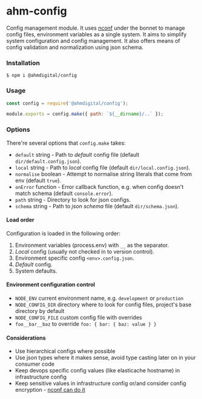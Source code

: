 # ahm-config

Config management module. It uses [nconf](https://github.com/indexzero/nconf) under the bonnet to manage config files, environment variables as a single system. It aims to simplify system configuration and config management. It also offers
means of config validation and normalization using json schema.


### Installation

```shell
$ npm i @ahmdigital/config
```

### Usage

```javascript
const config = require('@ahmdigital/config');

module.exports = config.make({ path: `${__dirname}/..` });
```

### Options

There're several options that `config.make` takes:

- `default` string - Path to *default* config file (default `dir/default.config.json`).
- `local` string - Path to *local* config file (default `dir/local.config.json`).
- `normalise` boolean - Attempt to normalise string literals that come from env (default `true`).
- `onError` function - Error callback function, e.g. when config doesn't match schema (default `console.error`).
- `path` string - Directory to look for json configs.
- `schema` string - Path to *json schema* file (default `dir/schema.json`).

#### Load order

Configuration is loaded in the following order:

1. Environment variables (process.env) with `__` as the separator.
2. *Local* config (usually not checked in to version control).
3. Environment specific config `<env>.config.json`.
4. *Default* config.
5. System defaults.


#### Environment configuration control

 - `NODE_ENV` current environment name, e.g. `development` or `production`
 - `NODE_CONFIG_DIR` directory where to look for config files, project's base directory by default
 - `NODE_CONFIG_FILE` custom config file with overrides
 - `foo__bar__baz` to override `foo: { bar: { baz: value } }`


#### Considerations

 - Use hierarchical configs where possible
 - Use json types where it makes sense, avoid type casting later on in your consumer code
 - Keep devops specific config values (like elasticache hostname) in infrastructure config
 - Keep sensitive values in infrastructure config or/and consider config encryption - [nconf can do it](https://github.com/indexzero/nconf#encrypting-file-contents)
